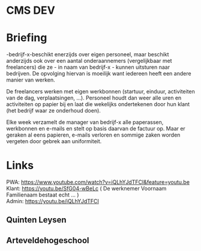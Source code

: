 # CMS DEV

# Briefing
-bedrijf-x-beschikt enerzijds over eigen personeel, maar beschikt anderzijds ook over een aantal onderaannemers (vergelijkbaar met freelancers) die ze - in naam van bedrijf-x - kunnen uitsturen naar bedrijven. De opvolging hiervan is moeilijk want iedereen heeft een andere manier van werken.

De freelancers werken met eigen werkbonnen (startuur, einduur, activiteiten van de dag, verplaatsingen, ...).
Personeel houdt dan weer alle uren en activiteiten op papier bij en laat die wekelijks ondertekenen door hun klant (het bedrijf waar ze onderhoud doen).

Elke week verzamelt de manager van bedrijf-x alle paperassen, werkbonnen en e-mails en stelt op basis daarvan de factuur op.
Maar er geraken al eens papieren, e-mails verloren en sommige zaken worden vergeten door gebrek aan uniformiteit.

# Links
PWA: https://www.youtube.com/watch?v=iQLhYJdTFCI&feature=youtu.be   
Klant: https://youtu.be/SfG04-wBeLc ( De werknemer Voornaam Familienaam bestaat echt ... )  
Admin: https://youtu.be/iQLhYJdTFCI  

## Quinten Leysen
## Arteveldehogeschool